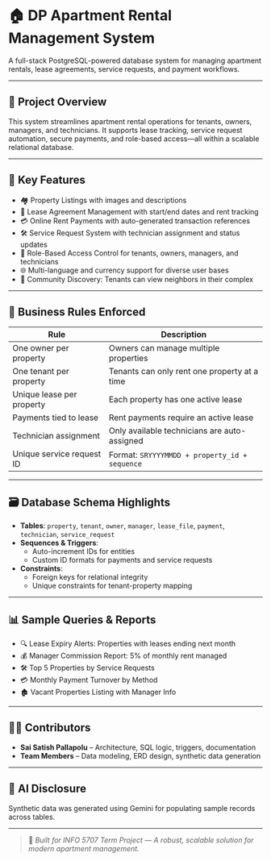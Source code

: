 
# 🏠 DP Apartment Rental Management System

A full-stack PostgreSQL-powered database system for managing apartment rentals, lease agreements, service requests, and payment workflows.

---

## 📌 Project Overview

This system streamlines apartment rental operations for tenants, owners, managers, and technicians. It supports lease tracking, service request automation, secure payments, and role-based access—all within a scalable relational database.

---

## 🧩 Key Features

- 🏘️ Property Listings with images and descriptions  
- 📄 Lease Agreement Management with start/end dates and rent tracking  
- 💳 Online Rent Payments with auto-generated transaction references  
- 🛠️ Service Request System with technician assignment and status updates  
- 🔐 Role-Based Access Control for tenants, owners, managers, and technicians  
- 🌐 Multi-language and currency support for diverse user bases  
- 👥 Community Discovery: Tenants can view neighbors in their complex  

---

## 🧠 Business Rules Enforced

| Rule | Description |
|------|-------------|
| One owner per property | Owners can manage multiple properties |
| One tenant per property | Tenants can only rent one property at a time |
| Unique lease per property | Each property has one active lease |
| Payments tied to lease | Rent payments require an active lease |
| Technician assignment | Only available technicians are auto-assigned |
| Unique service request ID | Format: `SRYYYYMMDD + property_id + sequence` |

---

## 🗃️ Database Schema Highlights

- **Tables**: `property`, `tenant`, `owner`, `manager`, `lease_file`, `payment`, `technician`, `service_request`
- **Sequences & Triggers**:
  - Auto-increment IDs for entities
  - Custom ID formats for payments and service requests
- **Constraints**:
  - Foreign keys for relational integrity
  - Unique constraints for tenant-property mapping

---

## 📊 Sample Queries & Reports

- 🔍 Lease Expiry Alerts: Properties with leases ending next month  
- 💰 Manager Commission Report: 5% of monthly rent managed  
- 🛠️ Top 5 Properties by Service Requests  
- 💳 Monthly Payment Turnover by Method  
- 🏚️ Vacant Properties Listing with Manager Info  

---

## 👨‍💻 Contributors

- **Sai Satish Pallapolu** – Architecture, SQL logic, triggers, documentation  
- **Team Members** – Data modeling, ERD design, synthetic data generation  

---

## 🤖 AI Disclosure

Synthetic data was generated using Gemini for populating sample records across tables.

---

> 🚀 *Built for INFO 5707 Term Project — A robust, scalable solution for modern apartment management.*
